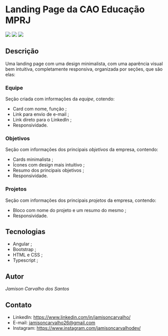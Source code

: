 # Landing Page da CAO Educação MPRJ

<img src="/assets/home lp.png">
<img src="/assets/objetivoslp.png">
<img src="/assets/objetivos responsiva lp.png">

## Descrição
Uma landing page com uma design minimalista, com uma aparência visual bem intuitiva, completamente responsiva, organizada por seções, que são elas:

### Equipe
Seção criada com informações da *equipe*, cotendo:
* Card com nome, função ;
* Link para envio de e-mail ;
* Link direto para o LinkedIn ;
* Responsividade.
### Objetivos
Seção com informações dos principais *objetivos* da empresa, contendo:
* Cards minimalista ;
* Ícones com design mais intuitivo ;
* Resumo dos principais objetivos ;
* Responsividade.
### Projetos
Seção com informações dos principais *projetos* da empresa, contendo:
* Bloco com nome do projeto e um resumo do mesmo ;
* Responsividade.
## Tecnologias
* Angular ;
* Bootstrap ;
* HTML e CSS ;
* Typescript ;
## Autor
*Jamison Carvalho dos Santos*
## Contato
* LinkedIn: https://www.linkedin.com/in/jamisoncarvalho/
* E-mail: jamisoncarvalho26@gmail.com
* Instagram: https://www.instagram.com/jamisoncarvalhodev/
